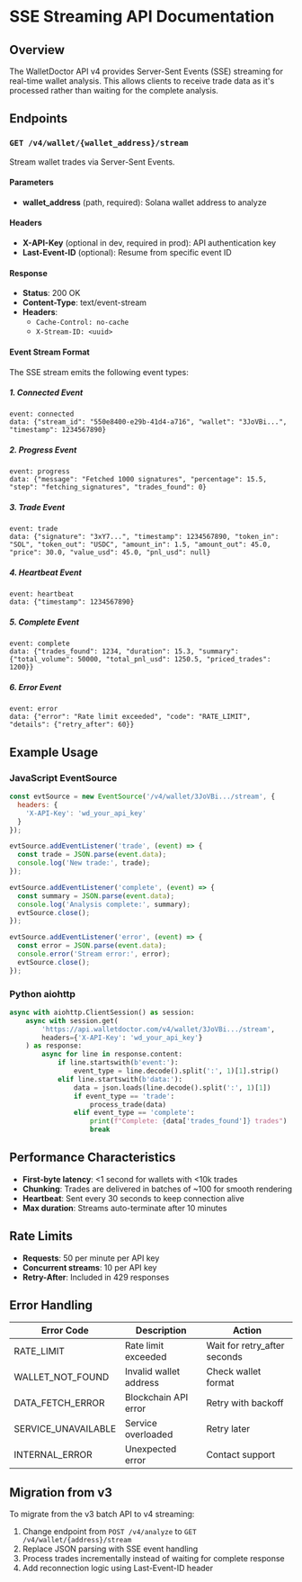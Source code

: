 # SSE Streaming API Documentation

## Overview

The WalletDoctor API v4 provides Server-Sent Events (SSE) streaming for real-time wallet analysis. This allows clients to receive trade data as it's processed rather than waiting for the complete analysis.

## Endpoints

### `GET /v4/wallet/{wallet_address}/stream`

Stream wallet trades via Server-Sent Events.

#### Parameters

- **wallet_address** (path, required): Solana wallet address to analyze

#### Headers

- **X-API-Key** (optional in dev, required in prod): API authentication key
- **Last-Event-ID** (optional): Resume from specific event ID

#### Response

- **Status**: 200 OK
- **Content-Type**: text/event-stream
- **Headers**:
  - `Cache-Control: no-cache`
  - `X-Stream-ID: <uuid>`

#### Event Stream Format

The SSE stream emits the following event types:

##### 1. Connected Event
```
event: connected
data: {"stream_id": "550e8400-e29b-41d4-a716", "wallet": "3JoVBi...", "timestamp": 1234567890}
```

##### 2. Progress Event
```
event: progress
data: {"message": "Fetched 1000 signatures", "percentage": 15.5, "step": "fetching_signatures", "trades_found": 0}
```

##### 3. Trade Event
```
event: trade
data: {"signature": "3xY7...", "timestamp": 1234567890, "token_in": "SOL", "token_out": "USDC", "amount_in": 1.5, "amount_out": 45.0, "price": 30.0, "value_usd": 45.0, "pnl_usd": null}
```

##### 4. Heartbeat Event
```
event: heartbeat
data: {"timestamp": 1234567890}
```

##### 5. Complete Event
```
event: complete
data: {"trades_found": 1234, "duration": 15.3, "summary": {"total_volume": 50000, "total_pnl_usd": 1250.5, "priced_trades": 1200}}
```

##### 6. Error Event
```
event: error
data: {"error": "Rate limit exceeded", "code": "RATE_LIMIT", "details": {"retry_after": 60}}
```

## Example Usage

### JavaScript EventSource
```javascript
const evtSource = new EventSource('/v4/wallet/3JoVBi.../stream', {
  headers: {
    'X-API-Key': 'wd_your_api_key'
  }
});

evtSource.addEventListener('trade', (event) => {
  const trade = JSON.parse(event.data);
  console.log('New trade:', trade);
});

evtSource.addEventListener('complete', (event) => {
  const summary = JSON.parse(event.data);
  console.log('Analysis complete:', summary);
  evtSource.close();
});

evtSource.addEventListener('error', (event) => {
  const error = JSON.parse(event.data);
  console.error('Stream error:', error);
  evtSource.close();
});
```

### Python aiohttp
```python
async with aiohttp.ClientSession() as session:
    async with session.get(
        'https://api.walletdoctor.com/v4/wallet/3JoVBi.../stream',
        headers={'X-API-Key': 'wd_your_api_key'}
    ) as response:
        async for line in response.content:
            if line.startswith(b'event:'):
                event_type = line.decode().split(':', 1)[1].strip()
            elif line.startswith(b'data:'):
                data = json.loads(line.decode().split(':', 1)[1])
                if event_type == 'trade':
                    process_trade(data)
                elif event_type == 'complete':
                    print(f"Complete: {data['trades_found']} trades")
                    break
```

## Performance Characteristics

- **First-byte latency**: <1 second for wallets with <10k trades
- **Chunking**: Trades are delivered in batches of ~100 for smooth rendering
- **Heartbeat**: Sent every 30 seconds to keep connection alive
- **Max duration**: Streams auto-terminate after 10 minutes

## Rate Limits

- **Requests**: 50 per minute per API key
- **Concurrent streams**: 10 per API key
- **Retry-After**: Included in 429 responses

## Error Handling

| Error Code | Description | Action |
|------------|-------------|--------|
| RATE_LIMIT | Rate limit exceeded | Wait for retry_after seconds |
| WALLET_NOT_FOUND | Invalid wallet address | Check wallet format |
| DATA_FETCH_ERROR | Blockchain API error | Retry with backoff |
| SERVICE_UNAVAILABLE | Service overloaded | Retry later |
| INTERNAL_ERROR | Unexpected error | Contact support |

## Migration from v3

To migrate from the v3 batch API to v4 streaming:

1. Change endpoint from `POST /v4/analyze` to `GET /v4/wallet/{address}/stream`
2. Replace JSON parsing with SSE event handling
3. Process trades incrementally instead of waiting for complete response
4. Add reconnection logic using Last-Event-ID header 
